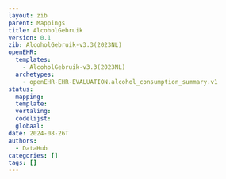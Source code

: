 ```yaml
---
layout: zib
parent: Mappings
title: AlcoholGebruik
version: 0.1
zib: AlcoholGebruik-v3.3(2023NL)
openEHR:
  templates:
    - AlcoholGebruik-v3.3(2023NL)
  archetypes:
    - openEHR-EHR-EVALUATION.alcohol_consumption_summary.v1
status:
  mapping:
  template:
  vertaling:
  codelijst:
  globaal:
date: 2024-08-26T
authors:
  - DataHub
categories: []
tags: []
---
```

